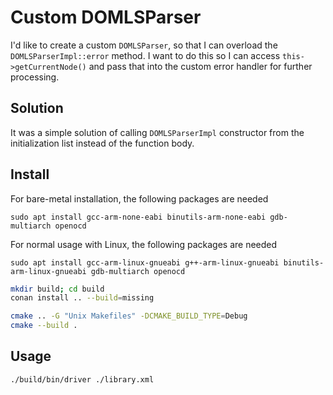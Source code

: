 # Custom DOMLSParser

I'd like to create a custom `DOMLSParser`, so that I can overload the `DOMLSParserImpl::error` method.
I want to do this so I can access `this->getCurrentNode()` and pass that into the custom error handler
for further processing.

## Solution

It was a simple solution of calling `DOMLSParserImpl` constructor from the initialization list instead of
the function body.

## Install

For bare-metal installation, the following packages are needed

```
sudo apt install gcc-arm-none-eabi binutils-arm-none-eabi gdb-multiarch openocd
```

For normal usage with Linux, the following packages are needed

```
sudo apt install gcc-arm-linux-gnueabi g++-arm-linux-gnueabi binutils-arm-linux-gnueabi gdb-multiarch openocd
```

```bash
mkdir build; cd build
conan install .. --build=missing

cmake .. -G "Unix Makefiles" -DCMAKE_BUILD_TYPE=Debug
cmake --build .
```

## Usage

```bash
./build/bin/driver ./library.xml
```